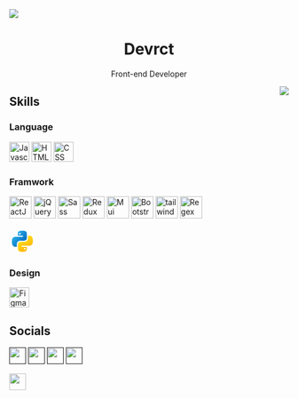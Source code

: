 <img src="https://user-images.githubusercontent.com/73097560/115834477-dbab4500-a447-11eb-908a-139a6edaec5c.gif">

<h1 align="center">Devrct</h1>
<p align="center">Front-end Developer</p>
<img align="right" src="https://i.pinimg.com/originals/e4/26/70/e426702edf874b181aced1e2fa5c6cde.gif"/>



<h2>Skills</h2>
<h3>Language</h3>
<p align="left">
<img src="https://raw.githubusercontent.com/danielcranney/readme-generator/main/public/icons/skills/javascript-colored.svg" width="36" height="36" alt="Javascript" 
title="Javascript"/>
<img src="https://raw.githubusercontent.com/danielcranney/readme-generator/main/public/icons/skills/html5-colored.svg" width="36" height="36" alt="HTML" 
title="HTML"/>
<img src="https://raw.githubusercontent.com/danielcranney/readme-generator/main/public/icons/skills/css3-colored.svg" width="36" height="36" alt="CSS" 
title="CSS"/>
 
 <h3>Framwork</h3>
<img src="https://skillicons.dev/icons?i=react" width="40" alt="ReactJS" 
title="ReactJS"/>
 <img src="https://skillicons.dev/icons?i=jquery" width="40" alt="jQuery" 
title="jQuery"/>
<img src="https://skillicons.dev/icons?i=sass" width="40" alt="Sass"
title="Sass"/>
<img src="https://skillicons.dev/icons?i=redux" width="40" alt="Redux"
title="Redux"/>
<img src="https://skillicons.dev/icons?i=mui" width="40"  alt="Mui"
title="MUI"/>
<img src="https://skillicons.dev/icons?i=bootstrap" width="40" alt="Bootstrap"
title="Bootstrap"/>
<img src="https://skillicons.dev/icons?i=tailwind" width="40"  alt="tailwind" title="Tailwind" />
<img src="https://skillicons.dev/icons?i=regex" width="40" alt="Regex"
title="Regex"/>
  
 <svg xmlns="http://www.w3.org/2000/svg" viewBox="0 0 48 48" width="48px" height="48px"><linearGradient id="goqfu1ZNmEnUrQDJEQ1bUa" x1="10.458" x2="26.314" y1="12.972" y2="26.277" gradientUnits="userSpaceOnUse"><stop offset="0" stop-color="#26abe7"/><stop offset="1" stop-color="#086dbf"/></linearGradient><path fill="url(#goqfu1ZNmEnUrQDJEQ1bUa)" d="M24.047,5c-1.555,0.005-2.633,0.142-3.936,0.367c-3.848,0.67-4.549,2.077-4.549,4.67V14h9v2 H15.22h-4.35c-2.636,0-4.943,1.242-5.674,4.219c-0.826,3.417-0.863,5.557,0,9.125C5.851,32.005,7.294,34,9.931,34h3.632v-5.104 c0-2.966,2.686-5.896,5.764-5.896h7.236c2.523,0,5-1.862,5-4.377v-8.586c0-2.439-1.759-4.263-4.218-4.672 C27.406,5.359,25.589,4.994,24.047,5z M19.063,9c0.821,0,1.5,0.677,1.5,1.502c0,0.833-0.679,1.498-1.5,1.498 c-0.837,0-1.5-0.664-1.5-1.498C17.563,9.68,18.226,9,19.063,9z"/><linearGradient id="goqfu1ZNmEnUrQDJEQ1bUb" x1="35.334" x2="23.517" y1="37.911" y2="21.034" gradientUnits="userSpaceOnUse"><stop offset="0" stop-color="#feb705"/><stop offset="1" stop-color="#ffda1c"/></linearGradient><path fill="url(#goqfu1ZNmEnUrQDJEQ1bUb)" d="M23.078,43c1.555-0.005,2.633-0.142,3.936-0.367c3.848-0.67,4.549-2.077,4.549-4.67V34h-9v-2 h9.343h4.35c2.636,0,4.943-1.242,5.674-4.219c0.826-3.417,0.863-5.557,0-9.125C41.274,15.995,39.831,14,37.194,14h-3.632v5.104 c0,2.966-2.686,5.896-5.764,5.896h-7.236c-2.523,0-5,1.862-5,4.377v8.586c0,2.439,1.759,4.263,4.218,4.672 C19.719,42.641,21.536,43.006,23.078,43z M28.063,39c-0.821,0-1.5-0.677-1.5-1.502c0-0.833,0.679-1.498,1.5-1.498 c0.837,0,1.5,0.664,1.5,1.498C29.563,38.32,28.899,39,28.063,39z"/></svg>



<h3>Design</h3>
<img src="https://raw.githubusercontent.com/danielcranney/readme-generator/main/public/icons/skills/figma-colored.svg" width="36" height="36" alt="Figma"
title="Figma"/>
</p>
    
    
             
             
 <h2> Socials </h2>
                  
<p align="left">
<a href="" target="_blank" rel="noreferrer"><img src="https://raw.githubusercontent.com/danielcranney/readme-generator/main/public/icons/socials/instagram.svg" width="30" height="30" /></a>
<a href="" target="_blank" rel="noreferrer"><img src="https://raw.githubusercontent.com/danielcranney/readme-generator/main/public/icons/socials/github-dark.svg" width="30" height="30" /></a>
<a href="" target="_blank" rel="noreferrer"><img src="https://raw.githubusercontent.com/danielcranney/readme-generator/main/public/icons/socials/linkedin.svg" width="30" height="30" /></a>
<a href="" target="_blank" rel="noreferrer"><img src="https://raw.githubusercontent.com/danielcranney/readme-generator/main/public/icons/socials/twitter.svg" width="30" height="30" /></a>  </p>
<a href"" target="_blank" rel="noreferrer"><img src="https://upload.wikimedia.org/wikipedia/commons/thumb/8/82/Telegram_logo.svg/1024px-Telegram_logo.svg.png" width="30" height="30"/></a>
<br>
